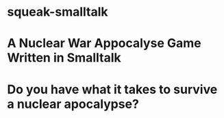# squeak-smalltalk
# A Nuclear War Appocalyse Game Written in Smalltalk
# Do you have what it takes to survive a nuclear apocalypse?
